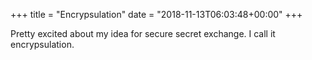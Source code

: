 +++
title = "Encrypsulation"
date = "2018-11-13T06:03:48+00:00"
+++

Pretty excited about my idea for secure secret exchange. I call it encrypsulation.
			